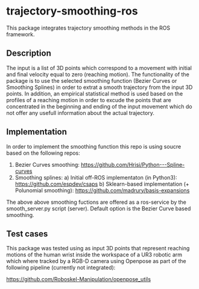 # trajectory-smoothing-ros

This package integrates trajectory smoothing methods in the ROS framework.

## Description

The input is a list of 3D points which correspond to a movement with initial and final velocity equal to zero (reaching motion).
The functionality of the package is to use the selected smoothing function (Bezier Curves or Smoothing Splines) in order
to extrat a smooth trajectory from the input 3D points. In addition, an empirical statistical method is used based on the
profiles of a reaching motion in order to excude the points that are concentrated in the beginning and ending of the input movement
which do not offer any usefull information about the actual trajectory.

## Implementation

In order to implement the smoothing function this repo is using soucre based on the following repos:
1) Bezier Curves smoothing: https://github.com/Hrisi/Python---Spline-curves
2) Smoothing splines: a) Initial off-ROS implementaton (in Python3): https://github.com/espdev/csaps
                      b) Sklearn-based implementation (+ Polunomial smoothing): https://github.com/madrury/basis-expansions

The above above smoothing fuctions are offered as a ros-service by the smooth_server.py script (server). Default option is the 
Bezier Curve based smoothing.

## Test cases

This package was tested using as input 3D points that represent reaching motions of the human wrist inside the workspace of a UR3
robotic arm which where tracked by a RGB-D camera using Openpose as part of the following pipeline (currently not integrated):

https://github.com/Roboskel-Manipulation/openpose_utils


